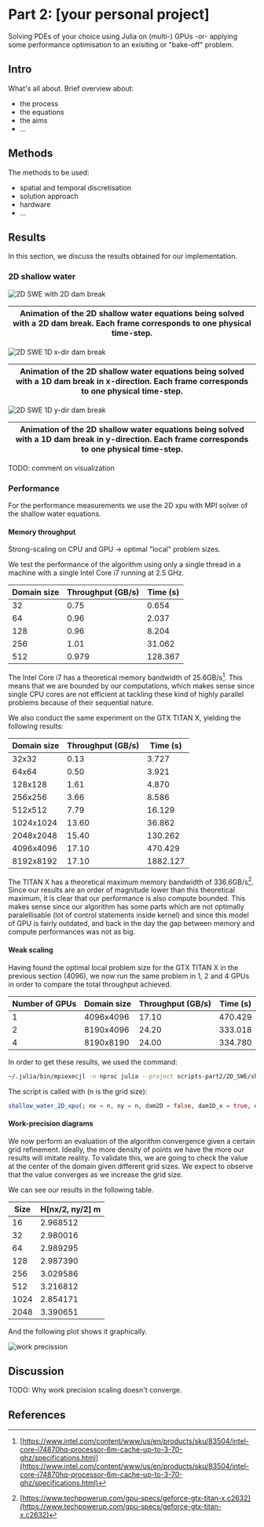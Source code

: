 # Part 2: [your personal project]
Solving PDEs of your choice using Julia on (multi-) GPUs -or- applying some performance optimisation to an exisiting or "bake-off" problem.

## Intro
What's all about. Brief overview about:
- the process
- the equations
- the aims
- ...

## Methods
The methods to be used:
- spatial and temporal discretisation
- solution approach
- hardware
- ...

## Results

In this section, we discuss the results obtained for our implementation.

### 2D shallow water

![2D SWE with 2D dam break](../plots/part-2/shallow_water_2D_xpu_2D-dam.gif)

| Animation of the 2D shallow water equations being solved with a 2D dam break. Each frame corresponds to one physical time-step. |
|:--:|

![2D SWE 1D x-dir dam break](../plots/part-2/shallow_water_2D_xpu_1D-dam-x.gif)

| Animation of the 2D shallow water equations being solved with a 1D dam break in x-direction. Each frame corresponds to one physical time-step. |
|:--:|

![2D SWE 1D y-dir dam break](../plots/part-2/shallow_water_2D_xpu_1D-dam-y.gif)

| Animation of the 2D shallow water equations being solved with a 1D dam break in y-direction. Each frame corresponds to one physical time-step. |
|:--:|

TODO: comment on visualization

### Performance

For the performance measurements we use the 2D xpu with MPI solver of the shallow water equations.

#### Memory throughput

Strong-scaling on CPU and GPU -> optimal "local" problem sizes.

We test the performance of the algorithm using only a single thread in a machine
with a single Intel Core i7 running at 2.5 GHz.

| Domain size     | Throughput (GB/s) | Time (s) |
| --------------- | ---------------   | -------- |
| 32              | 0.75              | 0.654   |
| 64              | 0.96              | 2.037    |
| 128             | 0.96              | 8.204    |
| 256             | 1.01            | 31.062  |
| 512             | 0.979            | 128.367  |

The Intel Core i7 has a theoretical memory bandwidth of 25.6GB/s[^1]. This means
that we are bounded by our computations, which makes sense since single CPU
cores are not efficient at tackling these kind of highly parallel problems
because of their sequential nature. 

We also conduct the same experiment on the GTX TITAN X, yielding the following
results:

| Domain size     | Throughput (GB/s) | Time (s) |
| --------------- | ---------------   | -------- |
| 32x32              | 0.13             | 3.727  |
| 64x64              | 0.50             | 3.921  |
| 128x128             | 1.61             | 4.870  |
| 256x256             | 3.66             | 8.586  |
| 512x512             | 7.79             | 16.129   |
| 1024x1024		| 13.60		 | 36.862	|
| 2048x2048		| 15.40		 | 130.262	|
| 4096x4096		| 17.10		 | 470.429 |
| 8192x8192		| 17.10		 | 1882.127|

The TITAN X has a theoretical maximum memory bandwidth of 336.6GB/s[^2]. Since our results are an order of magnitude lower than this theoretical maximum, it is clear that our performance is also compute bounded. This makes sense since our algorithm has some parts which are not optimally paralellisable (lot of control statements inside kernel) and since this model of GPU is fairly outdated, and back in the day the gap between memory and compute performances was not as big.

#### Weak scaling

Having found the optimal local problem size for the GTX TITAN X in the previous
section (4096), we now run the same problem in 1, 2 and 4 GPUs in order to
compare the total throughput achieved.

| Number of GPUs | Domain size | Throughput (GB/s) | Time (s) |
| -----------    | ----------  | ----------------  | -------- |
| 1              | 4096x4096 	| 17.10              | 470.429    |
| 2              | 8190x4096 	| 24.20             | 333.018    |
| 4              | 8190x8190 	| 24.00             | 334.780    |

In order to get these results, we used the command:

```bash
~/.julia/bin/mpiexecjl -n nproc julia --project scripts-part2/2D_SWE/shallow_water_2D_LF_xpu_mpi.jl
```
The script is called with (n is the grid size):
```julia
shallow_water_2D_xpu(; nx = n, ny = n, dam2D = false, dam1D_x = true, do_visu = false)
```

#### Work-precision diagrams

We now perform an evaluation of the algorithm convergence given a certain grid
refinement. Ideally, the more density of points we have the more our results
will imitate reality. To validate this, we are going to check the value at the
center of the domain given different grid sizes. We expect to observe that the
value converges as we increase the grid size.

We can see our results in the following table. 

| Size | H[nx/2, ny/2] m |
|------|------------------|
| 16   | 2.968512          |
| 32   | 2.980016          |
| 64   | 2.989295          |
| 128  | 2.987390          |
| 256  | 3.029586          |
| 512  | 3.216812          |
| 1024 | 2.854171		|
| 2048 | 3.390651		|

And the following plot shows it graphically.

![work precission](../plots/part-2/precision_scaling_2D.png) 

## Discussion



TODO: Why work precision scaling doesn't converge.

## References
[^1]: [https://www.intel.com/content/www/us/en/products/sku/83504/intel-core-i74870hq-processor-6m-cache-up-to-3-70-ghz/specifications.html](https://www.intel.com/content/www/us/en/products/sku/83504/intel-core-i74870hq-processor-6m-cache-up-to-3-70-ghz/specifications.html) 
[^2]: [https://www.techpowerup.com/gpu-specs/geforce-gtx-titan-x.c2632](https://www.techpowerup.com/gpu-specs/geforce-gtx-titan-x.c2632) 